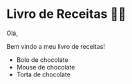 # Livro de Receitas :man_cook:

Olá,

Bem vindo a meu livro de receitas!



- Bolo de chocolate
- Mouse de chocolate
- Torta de chocolate
